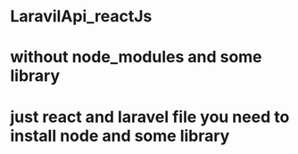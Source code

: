 # LaravilApi_reactJs

# without node_modules and some library 
# just react and laravel file you need to install node and some library 
